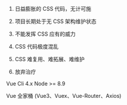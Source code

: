 1. 日益膨胀的 CSS 代码，无计可施
1. 项目长期处于无 CSS 架构维护状态
1. 不能发挥 CSS 应有的威力

1. CSS 代码极度混乱
1. CSS 难复用、难拓展、难维护
1. 放弃治疗

Vue Cli 4.x
Node >= 8.9

Vue 全家桶 (Vue3、Vuex、Vue-Router、Axios) 